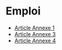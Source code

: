# Emploi

- [Article Annexe 1](article-annexe-1.md)
- [Article Annexe 3](article-annexe-3.md)
- [Article Annexe 4](article-annexe-4.md)
